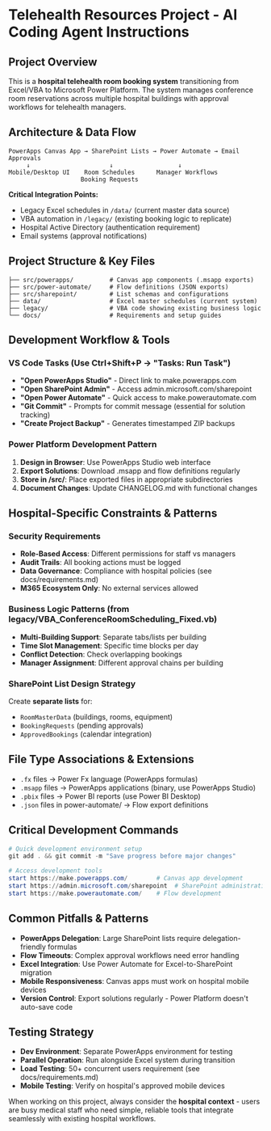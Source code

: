 # Telehealth Resources Project - AI Coding Agent Instructions

## Project Overview
This is a **hospital telehealth room booking system** transitioning from Excel/VBA to Microsoft Power Platform. The system manages conference room reservations across multiple hospital buildings with approval workflows for telehealth managers.

## Architecture & Data Flow
```
PowerApps Canvas App → SharePoint Lists → Power Automate → Email Approvals
     ↓                      ↓                  ↓
Mobile/Desktop UI    Room Schedules      Manager Workflows
                    Booking Requests     
```

**Critical Integration Points:**
- Legacy Excel schedules in `/data/` (current master data source)
- VBA automation in `/legacy/` (existing booking logic to replicate)
- Hospital Active Directory (authentication requirement)
- Email systems (approval notifications)

## Project Structure & Key Files
```
├── src/powerapps/          # Canvas app components (.msapp exports)
├── src/power-automate/     # Flow definitions (JSON exports)
├── src/sharepoint/         # List schemas and configurations
├── data/                   # Excel master schedules (current system)
├── legacy/                 # VBA code showing existing business logic
└── docs/                   # Requirements and setup guides
```

## Development Workflow & Tools

### VS Code Tasks (Use Ctrl+Shift+P → "Tasks: Run Task")
- **"Open PowerApps Studio"** - Direct link to make.powerapps.com
- **"Open SharePoint Admin"** - Access admin.microsoft.com/sharepoint
- **"Open Power Automate"** - Quick access to make.powerautomate.com
- **"Git Commit"** - Prompts for commit message (essential for solution tracking)
- **"Create Project Backup"** - Generates timestamped ZIP backups

### Power Platform Development Pattern
1. **Design in Browser**: Use PowerApps Studio web interface
2. **Export Solutions**: Download .msapp and flow definitions regularly
3. **Store in /src/**: Place exported files in appropriate subdirectories
4. **Document Changes**: Update CHANGELOG.md with functional changes

## Hospital-Specific Constraints & Patterns

### Security Requirements
- **Role-Based Access**: Different permissions for staff vs managers
- **Audit Trails**: All booking actions must be logged
- **Data Governance**: Compliance with hospital policies (see docs/requirements.md)
- **M365 Ecosystem Only**: No external services allowed

### Business Logic Patterns (from legacy/VBA_ConferenceRoomScheduling_Fixed.vb)
- **Multi-Building Support**: Separate tabs/lists per building
- **Time Slot Management**: Specific time blocks per day
- **Conflict Detection**: Check overlapping bookings
- **Manager Assignment**: Different approval chains per building

### SharePoint List Design Strategy
Create **separate lists** for:
- `RoomMasterData` (buildings, rooms, equipment)
- `BookingRequests` (pending approvals)
- `ApprovedBookings` (calendar integration)

## File Type Associations & Extensions
- `.fx` files → Power Fx language (PowerApps formulas)
- `.msapp` files → PowerApps applications (binary, use PowerApps Studio)
- `.pbix` files → Power BI reports (use Power BI Desktop)
- `.json` files in power-automate/ → Flow export definitions

## Critical Development Commands
```powershell
# Quick development environment setup
git add . && git commit -m "Save progress before major changes"

# Access development tools
start https://make.powerapps.com/        # Canvas app development
start https://admin.microsoft.com/sharepoint  # SharePoint administration
start https://make.powerautomate.com/    # Flow development
```

## Common Pitfalls & Patterns
- **PowerApps Delegation**: Large SharePoint lists require delegation-friendly formulas
- **Flow Timeouts**: Complex approval workflows need error handling
- **Excel Integration**: Use Power Automate for Excel-to-SharePoint migration
- **Mobile Responsiveness**: Canvas apps must work on hospital mobile devices
- **Version Control**: Export solutions regularly - Power Platform doesn't auto-save code

## Testing Strategy
- **Dev Environment**: Separate PowerApps environment for testing
- **Parallel Operation**: Run alongside Excel system during transition
- **Load Testing**: 50+ concurrent users requirement (see docs/requirements.md)
- **Mobile Testing**: Verify on hospital's approved mobile devices

When working on this project, always consider the **hospital context** - users are busy medical staff who need simple, reliable tools that integrate seamlessly with existing hospital workflows.
